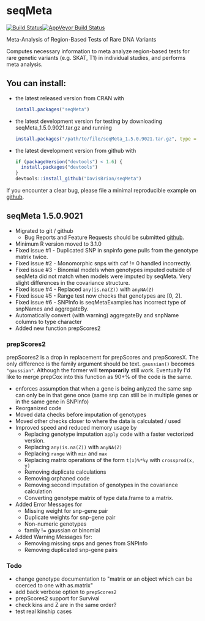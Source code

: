 <!-- README.md is generated from README.Rmd. Please edit that file -->
seqMeta
=======

[![Build Status](https://travis-ci.org/DavisBrian/seqMeta.svg?branch=master)](https://travis-ci.org/DavisBrian)[![AppVeyor Build Status](https://ci.appveyor.com/api/projects/status/github/DavisBrian/seqMeta?branch=master)](https://ci.appveyor.com/project/DavisBrian/seqMeta)

Meta-Analysis of Region-Based Tests of Rare DNA Variants

Computes necessary information to meta analyze region-based tests for rare genetic variants (e.g. SKAT, T1) in individual studies, and performs meta analysis.

You can install:
----------------

-   the latest released version from CRAN with

    ``` r
    install.packages("seqMeta")
    ```

-   the latest development version for testing by downloading seqMeta\_1.5.0.9021.tar.gz and running

    ``` r
    install.packages("/path/to/file/seqMeta_1.5.0.9021.tar.gz", type = "source")
    ```

-   the latest development version from github with

    ``` r
    if (packageVersion("devtools") < 1.6) {
      install.packages("devtools")
    }
    devtools::install_github("DavisBrian/seqMeta")
    ```

If you encounter a clear bug, please file a minimal reproducible example on [github](https://github.com/DavisBrian/seqMeta/issues).

seqMeta 1.5.0.9021
------------------

-   Migrated to git / github
    -   Bug Reports and Feature Requests should be submitted [github](https://github.com/DavisBrian/seqMeta/issues).
-   Minimum R version moved to 3.1.0
-   Fixed issue \#1 - Duplicated SNP in snpinfo gene pulls from the genotype matrix twice.
-   Fixed issue \#2 - Monomorphic snps with caf != 0 handled incorrectly.
-   Fixed issue \#3 - Binomial models when genotypes imputed outside of seqMeta did not match when models were imputed by seqMeta. Very slight differences in the covariance structure.
-   Fixed issue \#4 - Replaced `any(is.na(Z))` with `anyNA(Z)`
-   Fixed issue \#5 - Range test now checks that genotypes are [0, 2].
-   Fixed issue \#6 - SNPInfo is seqMetaExamples has incorrect type of snpNames and aggregateBy.
-   Automatically convert (with warning) aggregateBy and snpName columns to type character
-   Added new function prepScores2

### prepScores2

prepScores2 is a drop in replacement for prepScores and prepScoresX. The only difference is the family argument should be text. `gaussian()` becomes `"gaussian"`. Although the former will **temporarily** still work. Eventually I'd like to merge prepCox into this function as 90+% of the code is the same.

-   enforces assumption that when a gene is being anlyzed the same snp can only be in that gene once (same snp can still be in multiple genes or in the same gene in SNPInfo)
-   Reorganized code
-   Moved data checks before imputation of genotypes
-   Moved other checks closer to where the data is calculated / used
-   Improved speed and reduced memory usage by
    -   Replacing genotype imputation `apply` code with a faster vectorized version.
    -   Replacing `any(is.na(Z))` with `anyNA(Z)`
    -   Replacing `range` with `min` and `max`
    -   Replacing matrix operations of the form `t(x)%*%y` with `crossprod(x, y)`
    -   Removing duplicate calculations
    -   Removing orphaned code
    -   Removing second imputation of genotypes in the covariance calculation
    -   Converting genotype matrix of type data.frame to a matrix.
-   Added Error Messages for
    -   Missing weight for snp-gene pair
    -   Duplicate weights for snp-gene pair
    -   Non-numeric genotypes
    -   family != gaussian or binomial
-   Added Warning Messages for:
    -   Removing missing snps and genes from SNPInfo
    -   Removing duplicated snp-gene pairs

### Todo

-   change genotype documentation to "matrix or an object which can be coerced to one with as.matrix"
-   add back verbose option to `prepScores2`
-   prepScores2 support for Survival
-   check kins and Z are in the same order?
-   test real kinship cases
